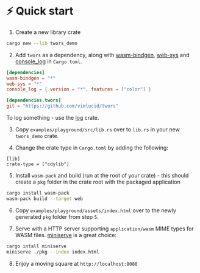 # &#x26A1; Quick start

1. Create a new library crate

```bash
cargo new --lib twors_demo
```

2. Add `twors` as a dependency, along with [wasm-bindgen](https://crates.io/crates/wasm-bindgen),
[web-sys](https://crates.io/crates/web-sys)
and [console_log](https://crates.io/crates/console_log) in `Cargo.toml`.

```toml
[dependencies]
wasm-bindgen = "*"
web-sys = "*"
console_log = { version = "*", features = ["color"] }

[dependencies.twors]
git = "https://github.com/vimlucid/twors"
```

To log something - use the [log](https://crates.io/crates/log) crate.

3. Copy `examples/playground/src/lib.rs` over to `lib.rs` in your new `twors_demo` crate.

4. Change the crate type in `Cargo.toml` by adding the following:

```
[lib]
crate-type = ["cdylib"]
```

5. Install `wasm-pack` and build (run at the root of your crate) - this should create a `pkg` folder in the crate root with the packaged application

```bash
cargo install wasm-pack
wasm-pack build --target web
```

6. Copy `examples/playground/assets/index.html` over to the newly generated `pkg` folder from step `5`.

7. Serve with a HTTP server supporting `application/wasm` MIME types for WASM files. [miniserve](https://github.com/svenstaro/miniserve) is a great choice:

```bash
cargo intall miniserve
miniserve ./pkg --index index.html
```

8. Enjoy a moving square at `http://localhost:8080`
